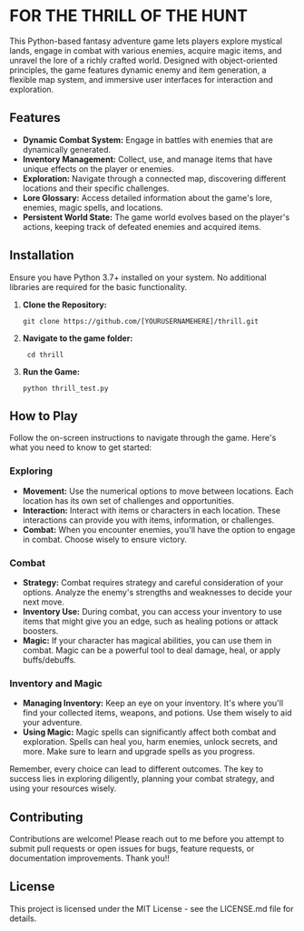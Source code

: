 # FOR THE THRILL OF THE HUNT

This Python-based fantasy adventure game lets players explore mystical lands, engage in combat with various enemies, acquire magic items, and unravel the lore of a richly crafted world. Designed with object-oriented principles, the game features dynamic enemy and item generation, a flexible map system, and immersive user interfaces for interaction and exploration.

## Features

- **Dynamic Combat System:** Engage in battles with enemies that are dynamically generated. 
- **Inventory Management:** Collect, use, and manage items that have unique effects on the player or enemies.
- **Exploration:** Navigate through a connected map, discovering different locations and their specific challenges.
- **Lore Glossary:** Access detailed information about the game's lore, enemies, magic spells, and locations.
- **Persistent World State:** The game world evolves based on the player's actions, keeping track of defeated enemies and acquired items.

## Installation

Ensure you have Python 3.7+ installed on your system. No additional libraries are required for the basic functionality.

1. **Clone the Repository:**

       git clone https://github.com/[YOURUSERNAMEHERE]/thrill.git

2. **Navigate to the game folder:**

        cd thrill

3. **Run the Game:**

       python thrill_test.py

## How to Play

Follow the on-screen instructions to navigate through the game. Here's what you need to know to get started:

### Exploring

- **Movement:** Use the numerical options to move between locations. Each location has its own set of challenges and opportunities.
- **Interaction:** Interact with items or characters in each location. These interactions can provide you with items, information, or challenges.
- **Combat:** When you encounter enemies, you'll have the option to engage in combat. Choose wisely to ensure victory.

### Combat

- **Strategy:** Combat requires strategy and careful consideration of your options. Analyze the enemy's strengths and weaknesses to decide your next move.
- **Inventory Use:** During combat, you can access your inventory to use items that might give you an edge, such as healing potions or attack boosters.
- **Magic:** If your character has magical abilities, you can use them in combat. Magic can be a powerful tool to deal damage, heal, or apply buffs/debuffs.

### Inventory and Magic

- **Managing Inventory:** Keep an eye on your inventory. It's where you'll find your collected items, weapons, and potions. Use them wisely to aid your adventure.
- **Using Magic:** Magic spells can significantly affect both combat and exploration. Spells can heal you, harm enemies, unlock secrets, and more. Make sure to learn and upgrade spells as you progress.

Remember, every choice can lead to different outcomes. The key to success lies in exploring diligently, planning your combat strategy, and using your resources wisely.


## Contributing

Contributions are welcome! Please reach out to me before you attempt to submit pull requests or open issues for bugs, feature requests, or documentation improvements. Thank you!!

## License

This project is licensed under the MIT License - see the LICENSE.md file for details.
